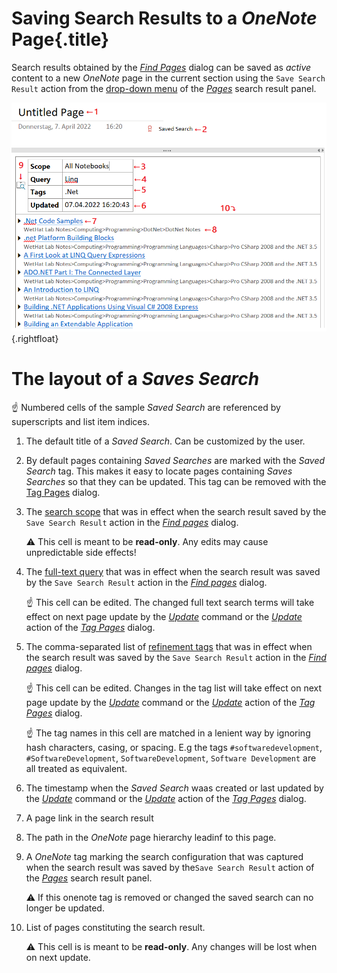 # Saving Search Results to a _OneNote_ Page{.title}

Search results obtained by the [_Find Pages_](Finding%20Notes.md) dialog can be saved
as _active_ content to a new _OneNote_ page in the current section using the
`Save Search Result` action from the [drop-down menu](Finding%20Notes.md#Dia-15)
of the [_Pages_](Finding%20Notes.md#Dia-14) search result panel.

![Saved Search](images/SavedSearch.png){.rightfloat}

# The layout of a _Saves Search_

:point_up: Numbered cells of the sample _Saved Search_ are referenced by superscripts and list item
indices.

1. The default title of a _Saved Search_. Can be customized by the user.
2. By default pages containing _Saved Searches_ are marked with the _Saved Search_
   tag. This makes it easy to locate pages containing _Saves Searches_ so that they
   can be updated. This tag can be removed with the
   [Tag Pages](../Tagging%20Pages/Tagging%20Pages.md) dialog.
3. The [search scope](Finding%20Notes.md#Dia-1) that was in effect
   when the search result saved by the `Save Search Result` action in the
   [_Find pages_](Finding%20Notes.md) dialog.

   :warning: This cell is meant to be **read-only**. Any edits may cause unpredictable side effects!
4. The [full-text query](Finding%20Notes.md#Dia-2) that was in effect when the search
   result was saved by the `Save Search Result` action in the
   [_Find pages_](Finding%20Notes.md) dialog.

   :point_up: This cell can be edited. The changed full text search terms will take effect
   on next page update by the [_Update_](../Update.md) command or the
   [_Update_](../Tagging%20Pages/Tagging%20Pages.md#Dia-5) action of the
   [_Tag Pages_](../Tagging%20Pages/Tagging%20Pages.md) dialog.
5. The comma-separated list of [refinement tags](Finding%20Notes.md#Dia-5) that was in effect when the search
   result was saved by the `Save Search Result` action in the
   [_Find pages_](Finding%20Notes.md#Dia-2) dialog.

   :point_up: This cell can be edited. Changes in the tag list will take effect
   on next page update by the [_Update_](../Update.md) command or the
   [_Update_](../Tagging%20Pages/Tagging%20Pages.md#Dia-5) action of the
   [_Tag Pages_](../Tagging%20Pages/Tagging%20Pages.md) dialog.

   :point_up: The tag names in this cell are matched in a lenient way by
   ignoring hash characters, casing, or spacing. E.g
   the tags `#softwaredevelopment`, `#SoftwareDevelopment`, `SoftwareDevelopment`,
   `Software Development` are all treated as equivalent.

6. The timestamp when the _Saved Search_ waas created or last updated
   by the [_Update_](../Update.md) command or the
   [_Update_](../Tagging%20Pages/Tagging%20Pages.md#Dia-5) action of the
   [_Tag Pages_](../Tagging%20Pages/Tagging%20Pages.md) dialog.
7. A page link in the search result
8. The path in the _OneNote_ page hierarchy leadinf to this page.
9. A _OneNote_ tag marking the search configuration that was captured
   when the search result was saved by the`Save Search Result` action
   of  the [_Pages_](Finding%20Notes.md#Dia-14) search result panel.

   :warning: If this onenote tag is removed or changed the saved search
   can no longer be updated.

10. List of pages constituting the search result.

    :warning: This cell is is meant to be **read-only**. Any changes will
    be lost when on next update.


